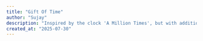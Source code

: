 ```yaml
---
title: "Gift Of Time"
author: "Sujay"
description: "Inspired by the clock 'A Million Times', but with additional features and a screen to unique features"
created_at: "2025-07-30"
---
```

